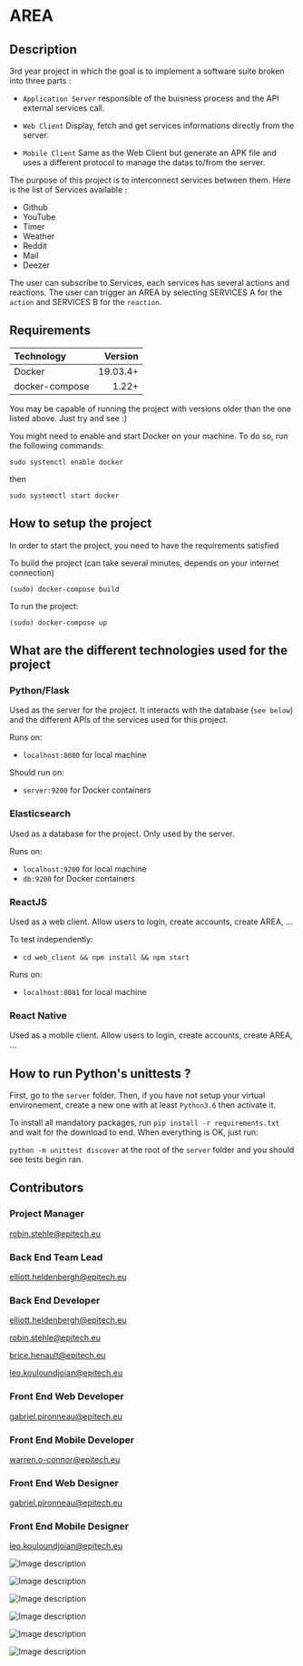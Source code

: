 # AREA

## Description

3rd year project in which the goal is to implement a software suite broken into three parts : 

* `Application Server` responsible of the buisness process and the API external services call.

* `Web Client` Display, fetch and get services informations directly from the server.

* `Mobile Client` Same as the Web Client but generate an APK file and uses a different protocol to manage the datas to/from the server.

The purpose of this project is to interconnect services between them. Here is the list of Services available :

* Github
* YouTube
* Timer
* Weather
* Reddit
* Mail
* Deezer

The user can subscribe to Services, each services has several actions and reactions.
The user can trigger an AREA by selecting SERVICES A for the `action` and SERVICES B for the `reaction`.

## Requirements

| Technology    | Version |
|:------- | -------:|
| Docker | 19.03.4+ |
| docker-compose | 1.22+ |

You may be capable of running the project with versions older than the one listed above. Just try and see :)

You might need to enable and start Docker on your machine. To do so, run the following commands:

`sudo systemctl enable docker`

then

`sudo systemctl start docker`


## How to setup the project

In order to start the project, you need to have the requirements satisfied

To build the project (can take several minutes, depends on your internet connection)

`(sudo) docker-compose build`

To run the project:

`(sudo) docker-compose up`

## What are the different technologies used for the project

### Python/Flask

Used as the server for the project. It interacts with the database (`see below`)
and the different APIs of the services used for this project.

Runs on:

* `localhost:8080` for local machine

Should run on:

* `server:9200` for Docker containers

### Elasticsearch

Used as a database for the project. Only used by the server.

Runs on:

* `localhost:9200` for local machine
* `db:9200` for Docker containers

### ReactJS

Used as a web client. Allow users to login, create accounts, create AREA, ...

To test independently:

* `cd web_client && npm install && npm start`

Runs on:

* `localhost:8081` for local machine


### React Native

Used as a mobile client. Allow users to login, create accounts, create AREA, ...

## How to run Python's unittests ?

First, go to the `server` folder. Then, if you have not setup your virtual environement, create a new one with at least `Python3.6` then activate it.

To install all mandatory packages, run `pip install -r requirements.txt` and wait for the download to end.
When everything is OK, just run:

`python -m unittest discover` at the root of the `server` folder and you should see tests begin ran.

## Contributors

### Project Manager

robin.stehle@epitech.eu

### Back End Team Lead

elliott.heldenbergh@epitech.eu

### Back End Developer

elliott.heldenbergh@epitech.eu

robin.stehle@epitech.eu

brice.henault@epitech.eu

leo.kouloundjoian@epitech.eu

### Front End Web Developer

gabriel.pironneau@epitech.eu

### Front End Mobile Developer

warren.o-connor@epitech.eu

### Front End Web Designer

gabriel.pironneau@epitech.eu

### Front End Mobile Designer

leo.kouloundjoian@epitech.eu


![Image description](/illustration/area_select.png)

![Image description](/illustration/area_options.png)

![Image description](/illustration/area_input.png)

![Image description](/illustration/navigation.png)

![Image description](/illustration/my_area.png)

![Image description](/illustration/login.png)
